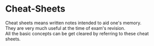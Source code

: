 # Cheat-Sheets

Cheat sheets means written notes intended to aid one's memory. <br>
They are very much useful at the time of exam's revision. <br>
All the basic concepts can be get cleared by referring to these cheat sheets.

